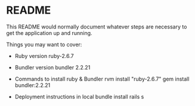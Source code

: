 # README

This README would normally document whatever steps are necessary to get the
application up and running.

Things you may want to cover:

* Ruby version
ruby-2.6.7

* Bundler version
bundler 2.2.21

* Commands to install ruby & Bundler 
rvm install "ruby-2.6.7"
gem install bundler:2.2.21

* Deployment instructions in local
bundle install
rails s
